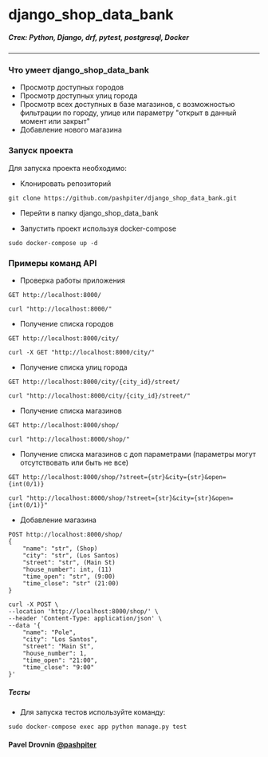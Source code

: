 # django_shop_data_bank


##### Стек: Python, Django, drf, pytest, postgresql, Docker
***

### Что умеет django_shop_data_bank
* Просмотр доступных городов
* Просмотр доступных улиц города
* Просмотр всех доступных в базе магазинов, с возможностью фильтрации по городу, улице или параметру "открыт в данный момент или закрыт"
* Добавление нового магазина

### Запуск проекта

Для запуска проекта необходимо: 
* Клонировать репозиторий
```
git clone https://github.com/pashpiter/django_shop_data_bank.git
```
* Перейти в папку django_shop_data_bank

* Запустить проект используя docker-compose
```
sudo docker-compose up -d
```

### Примеры команд API
* Проверка работы приложения
```
GET http://localhost:8000/
```
```
curl "http://localhost:8000/"
```
* Получение списка городов
```
GET http://localhost:8000/city/
```
```
curl -X GET "http://localhost:8000/city/"
```
* Получение списка улиц города
```
GET http://localhost:8000/city/{city_id}/street/
```
```
curl "http://localhost:8000/city/{city_id}/street/"
```
* Получение списка магазинов
```
GET http://localhost:8000/shop/
```
```
curl "http://localhost:8000/shop/"
```
* Получение списка магазинов с доп параметрами (параметры могут отсутствовать или быть не все)
```
GET http://localhost:8000/shop/?street={str}&city={str}&open={int(0/1)}
```
```
curl "http://localhost:8000/shop/?street={str}&city={str}&open={int(0/1)}"
```
* Добавление магазина
```
POST http://localhost:8000/shop/
{
    "name": "str", (Shop)
    "city": "str", (Los Santos)
    "street": "str", (Main St)
    "house_number": int, (11)
    "time_open": "str", (9:00)
    "time_close": "str" (21:00)
}
```
```
curl -X POST \
--location 'http://localhost:8000/shop/' \
--header 'Content-Type: application/json' \
--data '{
    "name": "Pole",
    "city": "Los Santos",
    "street": "Main St",
    "house_number": 1,
    "time_open": "21:00",
    "time_close": "9:00"
}'
```

##### Тесты
* Для запуска тестов используйте команду:
```
sudo docker-compose exec app python manage.py test
```


#### Pavel Drovnin [@pashpiter](http://t.me/pashpiter)

